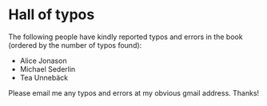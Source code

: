 # Hall of typos

The following people have kindly reported typos and errors in the book (ordered by the number of typos found):

- Alice Jonason
- Michael Sederlin
- Tea Unnebäck

Please email me any typos and errors at my obvious gmail address. Thanks!
